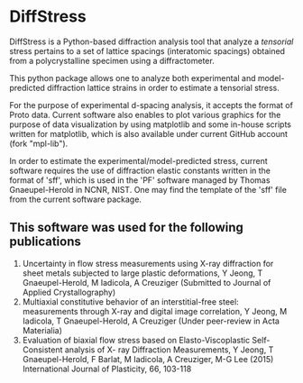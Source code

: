 DiffStress
==========

DiffStress is a Python-based diffraction analysis tool that 
analyze a *tensorial* stress pertains to a set of lattice spacings 
(interatomic spacings) obtained from a polycrystalline specimen 
using a diffractometer.


This python package allows one to analyze both experimental and 
model-predicted diffraction lattice strains in order to estimate 
a tensorial stress.

For the purpose of experimental d-spacing analysis, it accepts
the format of Proto data. Current software also enables to plot
various graphics for the purpose of data visualization by using
matplotlib and some in-house scripts written for matplotlib, which
is also available under current GitHub account (fork "mpl-lib").

In order to estimate the experimental/model-predicted stress,
current software requires the use of diffraction elastic constants written
in the format of 'sff', which is used in the 'PF' software
managed by Thomas Gnaeupel-Herold in NCNR, NIST. One may find the
template of the 'sff' file from the current software package.


This software was used for the following publications
-----------------------------------------------------
1. Uncertainty in flow stress measurements using X-ray diffraction for sheet metals subjected to large plastic deformations, Y Jeong, T Gnaeupel-Herold, M Iadicola, A Creuziger (Submitted to Journal of Applied Crystallography)
2. Multiaxial constitutive behavior of an interstitial-free steel: measurements through X-ray and digital image correlation, Y Jeong, M Iadicola, T Gnaeupel-Herold, A Creuziger (Under peer-review in Acta Materialia)
3. Evaluation of biaxial flow stress based on Elasto-Viscoplastic Self-Consistent analysis of X- ray Diffraction Measurements, Y Jeong, T Gnaeupel-Herold, F Barlat, M Iadicola, A Creuziger, M-G Lee (2015) International Journal of Plasticity, 66, 103-118
